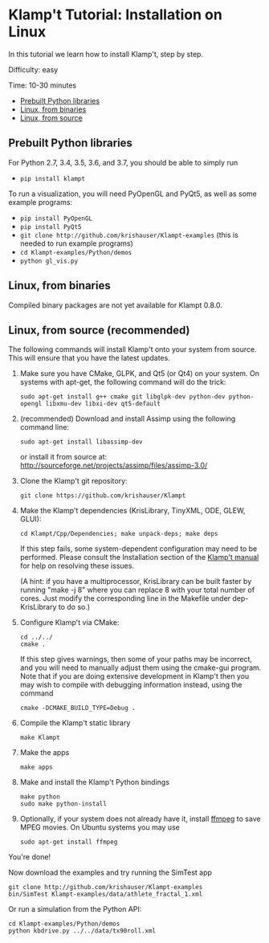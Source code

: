 # Klamp't Tutorial: Installation on Linux

In this tutorial we learn how to install Klamp't, step by step.

Difficulty: easy

Time: 10-30 minutes

- [Prebuilt Python libraries](#prebuilt-python-libraries)
- [Linux, from binaries](#linux-from-binaries)
- [Linux, from source](#linux-from-source)

## Prebuilt Python libraries

For Python 2.7, 3.4, 3.5, 3.6, and 3.7, you should be able to simply run

- `pip install klampt`

To run a visualization, you will need PyOpenGL and PyQt5, as well as some example programs:
- `pip install PyOpenGL`
- `pip install PyQt5`
- `git clone http://github.com/krishauser/Klampt-examples` (this is needed to run example programs)
- `cd Klampt-examples/Python/demos`
- `python gl_vis.py`

## Linux, from binaries

Compiled binary packages are not yet available for Klampt 0.8.0.


## Linux, from source (recommended)

The following commands will install Klamp't onto your system from source.  This will ensure that you have the latest updates.

1. Make sure you have CMake, GLPK, and Qt5 (or Qt4) on your system. On systems with apt-get, the following command will do the trick:

    ```
    sudo apt-get install g++ cmake git libglpk-dev python-dev python-opengl libxmu-dev libxi-dev qt5-default
    ```

2. (recommended) Download and install Assimp using the following command line:

    ```
    sudo apt-get install libassimp-dev
    ```

    or install it from source at: http://sourceforge.net/projects/assimp/files/assimp-3.0/
3. Clone the Klamp't git repository:

    ```
    git clone https://github.com/krishauser/Klampt
    ```

4. Make the Klamp't dependencies (KrisLibrary, TinyXML, ODE, GLEW, GLUI):

    ```
    cd Klampt/Cpp/Dependencies; make unpack-deps; make deps
    ```

    If this step fails, some system-dependent configuration may need to be performed. Please consult the Installation section of the [Klamp't manual](../Manual-Installation.md) for help on resolving these issues.

    (A hint: if you have a multiprocessor, KrisLibrary can be built faster by running "make -j 8" where you can replace 8 with your total number of cores. Just modify the corresponding line in the Makefile under dep-KrisLibrary to do so.)
5. Configure Klamp't via CMake:

    ```
    cd ../../
    cmake .
    ```

    If this step gives warnings, then some of your paths may be incorrect, and you will need to manually adjust them using the cmake-gui program. Note that if you are doing extensive development in Klamp't then you may wish to compile with debugging information instead, using the command
    ```
    cmake -DCMAKE_BUILD_TYPE=Debug .
    ```
6. Compile the Klamp't static library

    ```
    make Klampt
    ```

7. Make the apps

    ```
    make apps
    ```

8. Make and install the Klamp't Python bindings

    ```
    make python
    sudo make python-install
    ```

9. Optionally, if your system does not already have it, install [ffmpeg](http://www.ffmpeg.org) to save MPEG movies. On Ubuntu systems you may use

    ```
    sudo apt-get install ffmpeg
    ```

You're done! 

Now download the examples and try running the SimTest app
```
git clone http://github.com/krishauser/Klampt-examples
bin/SimTest Klampt-examples/data/athlete_fractal_1.xml
```

Or run a simulation from the Python API:

```
cd Klampt-examples/Python/demos
python kbdrive.py ../../data/tx90roll.xml
```


